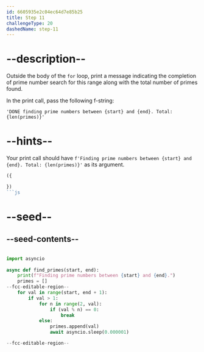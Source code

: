 ```yaml
---
id: 6605935e2c04ec64d7e85b25
title: Step 11
challengeType: 20
dashedName: step-11
---
```


# --description--

Outside the body of the `for` loop, print a message indicating the completion of prime number search for this range along with the total number of primes found.

In the print call, pass the following f-string: 

`'DONE finding prime numbers between {start} and {end}. Total: {len(primes)}'`

# --hints--

Your print call should have `f'Finding prime numbers between {start} and {end}. Total: {len(primes)}'` as its argument.

```js
({

})
```js

```

# --seed--

## --seed-contents--

```py

import asyncio
 
async def find_primes(start, end):
    print(f"Finding prime numbers between {start} and {end}.")
    primes = []
--fcc-editable-region--
    for val in range(start, end + 1):
        if val > 1:
            for n in range(2, val):
                if (val % n) == 0:
                    break
            else:
                primes.append(val)
                await asyncio.sleep(0.000001)

--fcc-editable-region--
```
